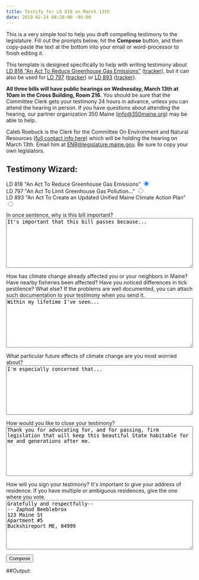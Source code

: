 ```yaml
---
title: Testify for LD 818 on March 13th
date: 2019-02-24 08:28:00 -05:00
---
```


This is a very simple tool to help you draft compelling testimony to the legislature. Fill out the prompts below, hit the **Compose** button, and then copy-paste the text at the bottom into your email or word-processor to finish editing it.

This template is designed specifically to help with writing testimony about [LD 818 "An Act To Reduce Greenhouse Gas Emissions"](http://www.mainelegislature.org/legis/bills/bills_129th/billtexts/SP025401.asp) ([tracker](http://legislature.maine.gov/LawMakerWeb/summary.asp?LD=818&SessionID=13)), but it can also be used for [LD 797]() ([tracker]()) or [LD 893]() ([tracker]()).

**All three bills will have public hearings on Wednesday, March 13th at 10am in the Cross Building, Room 216.** You should be sure that the Committee Clerk gets your testimony 24 hours in advance, unless you can attend the hearing in person. If you have questions about attending the hearing, our partner organization 350 Maine (info@350maine.org) may be able to help.

Caleb Roebuck is the Clerk for the Committee On Environment and Natural Resources ([full contact info here](http://legislature.maine.gov/committee/#Committees/ENR)) which will be holding the hearing on March 13th. Email him at ENR@legislature.maine.gov. Be sure to copy your own legislators.

## Testimony Wizard:

<p>
<label for="ld-818">LD 818 "An Act To Reduce Greenhouse Gas Emissions"</label>
<input type="radio" name="ld-number" id="ld-818" value="818" checked="checked">
<br>
<label for="ld-797">LD 797 "An Act To Limit Greenhouse Gas Pollution..."</label>
<input type="radio" name="ld-number" id="ld-797" value="797">
<br>
<label for="ld-893">LD 893 "An Act To Create an Updated Unified Maine Climate Action Plan"</label>
<input type="radio" name="ld-number" id="ld-893" value="893">
<br>
</p>

<p>
<label for="first-sentance">In once sentence, why is this bill important?</label><br>
<textarea id="first-sentance" name="first-sentance" class="wizard_big_text" style="width:100%;height:10em">
It's important that this bill passes because...
</textarea>
</p>

<p>
<label for="second-paragraph">How has climate change already affected you or your neighbors in Maine? Have nearby fisheries been affected? Have you noticed differences in tick pestilence? What else? If the problems are well documented, you can attach such documentation to your testimony when you send it.</label><br>
<textarea id="second-paragraph" name="second-paragraph" class="wizard_big_text" style="width:100%;height:10em">
Within my lifetime I've seen...
</textarea>
</p>

<p>
<label for="third-paragraph">What particular future effects of climate change are you most worried about?</label><br>
<textarea id="third-paragraph" name="third-paragraph" class="wizard_big_text" style="width:100%;height:10em">
I'm especially concerned that...
</textarea>
</p>

<p>
<label for="closing">How would you like to close your testimony?</label><br>
<textarea id="closing" name="closing" class="wizard_big_text" style="width:100%;height:10em">
Thank you for advocating for, and for passing, firm legislation that will keep this beautiful State habitable for me and generations after me.
</textarea>
</p>

<p>
<label for="signature">How will you sign your testimony? It's important to give your address of residence. If you have multiple or ambiguous residences, give the one where you vote.</label><br>
<textarea id="signature" name="signature" class="wizard_big_text" style="width:100%;height:10em">
Gratefully and respectfully--
-- Zaphod Beeblebrox
123 Maine St
Apartment #5
Buckshireport ME, 04999
</textarea>
</p>

<p><button id="compose_button" name="compose" type="button">Compose</button></p>

##Output:

<pre id="wizard_output"></pre>


<script type="text/javascript" src="{{ "/assets/2019-02-24-testify-for-ld-818.js" | relative_url }}"></script>
